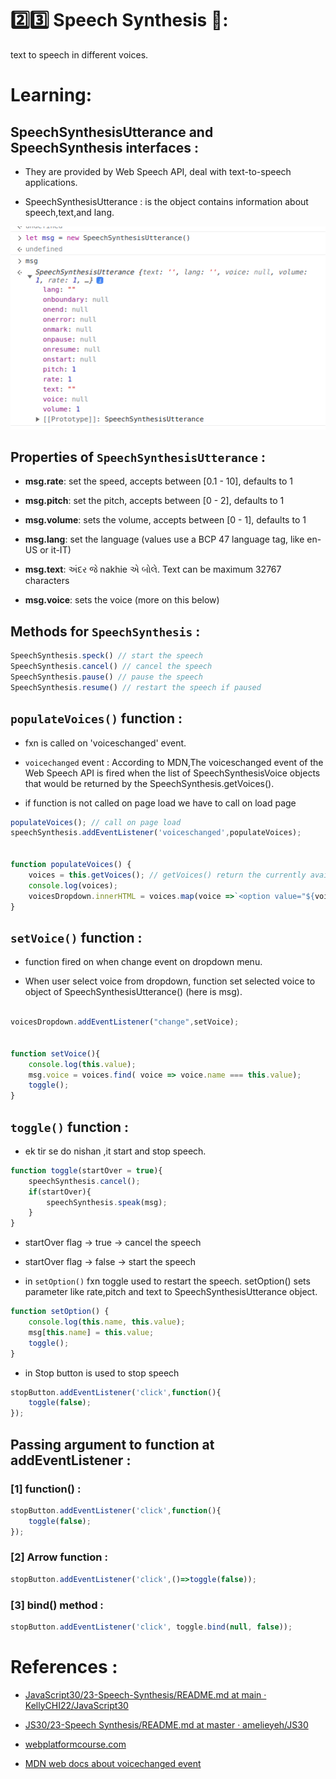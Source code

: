 
# 2️⃣3️⃣ Speech Synthesis 🚀:

text to speech in different voices.

# Learning:

## SpeechSynthesisUtterance and SpeechSynthesis interfaces :

+ They are provided by Web Speech API, deal with text-to-speech applications.

+ SpeechSynthesisUtterance : is the object contains information about speech,text,and lang.

<img src="./ss1_of_23.png" alt="ss of 1">

## Properties of `SpeechSynthesisUtterance` :

+ **msg.rate**: set the speed, accepts between [0.1 - 10], defaults to 1

+ **msg.pitch**: set the pitch, accepts between [0 - 2], defaults to 1

+ **msg.volume**: sets the volume, accepts between [0 - 1], defaults to 1

+ **msg.lang**: set the language (values use a BCP 47 language tag, like en-US or it-IT)

+ **msg.text**: અંદર જે nakhie એ બોલે. Text can be maximum 32767 characters

+ **msg.voice**: sets the voice (more on this below)

## Methods for `SpeechSynthesis` :

```javascript
SpeechSynthesis.speck() // start the speech
SpeechSynthesis.cancel() // cancel the speech
SpeechSynthesis.pause() // pause the speech
SpeechSynthesis.resume() // restart the speech if paused
```
## `populateVoices()` function : 

+ fxn is called on 'voiceschanged' event.
+ `voicechanged` event : According to MDN,The voiceschanged event of the Web Speech API is fired when the list of SpeechSynthesisVoice objects that would be returned by the SpeechSynthesis.getVoices().

+ if function is not called on page load we have to call on load page

```javascript
populateVoices(); // call on page load
speechSynthesis.addEventListener('voiceschanged',populateVoices);


function populateVoices() {
    voices = this.getVoices(); // getVoices() return the currently available list of voices on system (diff system have diff built in voices)
    console.log(voices);
    voicesDropdown.innerHTML = voices.map(voice =>`<option value="${voice.name}">${voice.name}(${voice.lang}) </option>`).join('');// we add voices to dropdown menu
}
```
## `setVoice()` function :

+ function fired on when change event on dropdown menu.

+ When user select voice from dropdown, function set selected voice to object of SpeechSynthesisUtterance() (here is msg).

```javascript

voicesDropdown.addEventListener("change",setVoice);


function setVoice(){
    console.log(this.value);
    msg.voice = voices.find( voice => voice.name === this.value);
    toggle();        
}
```
## `toggle()` function :

+ ek tir se do nishan ,it start and stop speech. 

```javascript
function toggle(startOver = true){
    speechSynthesis.cancel();
    if(startOver){
        speechSynthesis.speak(msg);
    }
}
```
+ startOver flag -> true -> cancel the speech

+ startOver flag -> false -> start the speech

+ in `setOption()` fxn toggle used to restart the speech. setOption() sets parameter like rate,pitch and text to SpeechSynthesisUtterance object.

```javascript
function setOption() {
    console.log(this.name, this.value);
    msg[this.name] = this.value;
    toggle();
}
```

+ in Stop button is used to stop speech

```javascript
stopButton.addEventListener('click',function(){
    toggle(false); 
});
```
## Passing argument to function at addEventListener :

### [1] function() :

```javascript
stopButton.addEventListener('click',function(){
    toggle(false); 
});
```
### [2] Arrow function :

```javascript
stopButton.addEventListener('click',()=>toggle(false));
```
### [3] bind() method :

```javascript
stopButton.addEventListener('click', toggle.bind(null, false));
```
# References :

+ [JavaScript30/23-Speech-Synthesis/README.md at main · KellyCHI22/JavaScript30](https://github.com/KellyCHI22/JavaScript30/blob/main/23-Speech-Synthesis/README.md)

+ [JS30/23-Speech Synthesis/README.md at master · amelieyeh/JS30](https://github.com/amelieyeh/JS30/blob/master/23-Speech%20Synthesis/README.md) 

+ [webplatformcourse.com](https://webplatformcourse.com/bonus/speech-synthesis-api/)

+ [MDN web docs about voicechanged event](https://developer.mozilla.org/en-US/docs/Web/API/SpeechSynthesis/voiceschanged_event)
